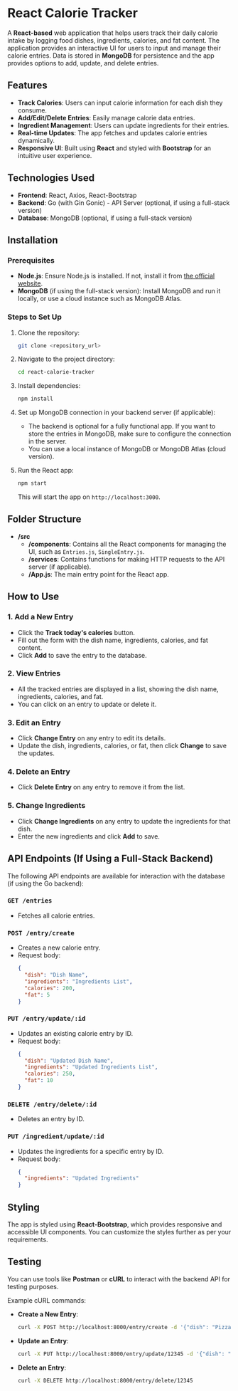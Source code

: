# React Calorie Tracker

A **React-based** web application that helps users track their daily calorie intake by logging food dishes, ingredients, calories, and fat content. The application provides an interactive UI for users to input and manage their calorie entries. Data is stored in **MongoDB** for persistence and the app provides options to add, update, and delete entries.

## Features

- **Track Calories**: Users can input calorie information for each dish they consume.
- **Add/Edit/Delete Entries**: Easily manage calorie data entries.
- **Ingredient Management**: Users can update ingredients for their entries.
- **Real-time Updates**: The app fetches and updates calorie entries dynamically.
- **Responsive UI**: Built using **React** and styled with **Bootstrap** for an intuitive user experience.

## Technologies Used

- **Frontend**: React, Axios, React-Bootstrap
- **Backend**: Go (with Gin Gonic) - API Server (optional, if using a full-stack version)
- **Database**: MongoDB (optional, if using a full-stack version)

## Installation

### Prerequisites

- **Node.js**: Ensure Node.js is installed. If not, install it from [the official website](https://nodejs.org/).
- **MongoDB** (if using the full-stack version): Install MongoDB and run it locally, or use a cloud instance such as MongoDB Atlas.

### Steps to Set Up

1. Clone the repository:
   ```bash
   git clone <repository_url>
   ```

2. Navigate to the project directory:
   ```bash
   cd react-calorie-tracker
   ```

3. Install dependencies:
   ```bash
   npm install
   ```

4. Set up MongoDB connection in your backend server (if applicable):
   - The backend is optional for a fully functional app. If you want to store the entries in MongoDB, make sure to configure the connection in the server.
   - You can use a local instance of MongoDB or MongoDB Atlas (cloud version).

5. Run the React app:
   ```bash
   npm start
   ```
   This will start the app on `http://localhost:3000`.

## Folder Structure

- **/src**
  - **/components**: Contains all the React components for managing the UI, such as `Entries.js`, `SingleEntry.js`.
  - **/services**: Contains functions for making HTTP requests to the API server (if applicable).
  - **/App.js**: The main entry point for the React app.

## How to Use

### 1. **Add a New Entry**

- Click the **Track today's calories** button.
- Fill out the form with the dish name, ingredients, calories, and fat content.
- Click **Add** to save the entry to the database.

### 2. **View Entries**

- All the tracked entries are displayed in a list, showing the dish name, ingredients, calories, and fat.
- You can click on an entry to update or delete it.

### 3. **Edit an Entry**

- Click **Change Entry** on any entry to edit its details.
- Update the dish, ingredients, calories, or fat, then click **Change** to save the updates.

### 4. **Delete an Entry**

- Click **Delete Entry** on any entry to remove it from the list.

### 5. **Change Ingredients**

- Click **Change Ingredients** on any entry to update the ingredients for that dish.
- Enter the new ingredients and click **Add** to save.

## API Endpoints (If Using a Full-Stack Backend)

The following API endpoints are available for interaction with the database (if using the Go backend):

### `GET /entries`
- Fetches all calorie entries.

### `POST /entry/create`
- Creates a new calorie entry.
- Request body:
  ```json
  {
    "dish": "Dish Name",
    "ingredients": "Ingredients List",
    "calories": 200,
    "fat": 5
  }
  ```

### `PUT /entry/update/:id`
- Updates an existing calorie entry by ID.
- Request body:
  ```json
  {
    "dish": "Updated Dish Name",
    "ingredients": "Updated Ingredients List",
    "calories": 250,
    "fat": 10
  }
  ```

### `DELETE /entry/delete/:id`
- Deletes an entry by ID.

### `PUT /ingredient/update/:id`
- Updates the ingredients for a specific entry by ID.
- Request body:
  ```json
  {
    "ingredients": "Updated Ingredients"
  }
  ```

## Styling

The app is styled using **React-Bootstrap**, which provides responsive and accessible UI components. You can customize the styles further as per your requirements.

## Testing

You can use tools like **Postman** or **cURL** to interact with the backend API for testing purposes.

Example cURL commands:

- **Create a New Entry**:
  ```bash
  curl -X POST http://localhost:8000/entry/create -d '{"dish": "Pizza", "ingredients": "Cheese, Sauce, Dough", "calories": 300, "fat": 15}' -H "Content-Type: application/json"
  ```

- **Update an Entry**:
  ```bash
  curl -X PUT http://localhost:8000/entry/update/12345 -d '{"dish": "Burger", "ingredients": "Beef, Lettuce, Tomato", "calories": 400, "fat": 20}' -H "Content-Type: application/json"
  ```

- **Delete an Entry**:
  ```bash
  curl -X DELETE http://localhost:8000/entry/delete/12345
  ```
